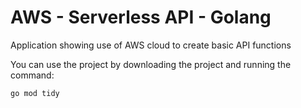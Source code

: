 
# AWS - Serverless API - Golang

Application showing use of AWS cloud to create basic API functions 

You can use the project by downloading the project and running the command:  

``` go mod tidy ```
